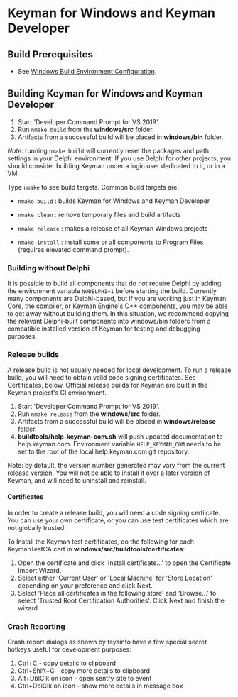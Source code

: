 # Keyman for Windows and Keyman Developer

## Build Prerequisites

* See [Windows Build Environment Configuration](../../docs/build/windows.md).

## Building Keyman for Windows and Keyman Developer

1. Start 'Developer Command Prompt for VS 2019'.
2. Run `nmake build` from the **windows/src** folder.
3. Artifacts from a successful build will be placed in **windows/bin** folder.

*Note*: running `nmake build` will currently reset the packages and path settings
in your Delphi environment. If you use Delphi for other projects, you should
consider building Keyman under a login user dedicated to it, or in a VM.

Type `nmake` to see build targets. Common build targets are:

* `nmake build`
: builds Keyman for Windows and Keyman Developer

* `nmake clean`
: remove temporary files and build artifacts

* `nmake release`
: makes a release of all Keyman Windows projects

* `nmake install`
: install some or all components to Program Files (requires elevated command prompt).

### Building without Delphi

It is possible to build all components that do _not_ require Delphi by adding
the environment variable `NODELPHI=1` before starting the build. Currently many
components are Delphi-based, but if you are working just in Keyman Core, the
compiler, or Keyman Engine's C++ components, you may be able to get away without
building them. In this situation, we recommend copying the relevant Delphi-built
components into windows/bin folders from a compatible installed version of
Keyman for testing and debugging purposes.

### Release builds

A release build is not usually needed for local development. To run a release
build, you will need to obtain valid code signing certificates. See
Certificates, below. Official release builds for Keyman are built in the Keyman
project's CI environment.

1. Start 'Developer Command Prompt for VS 2019'.
2. Run `nmake release` from the **windows/src** folder.
3. Artifacts from a successful build will be placed in **windows/release**
   folder.
4. **buildtools/help-keyman-com.sh** will push updated documentation to
   help.keyman.com. Environment variable `HELP_KEYMAN_COM` needs to be set to
   the root of the local help.keyman.com git repository.

Note: by default, the version number generated may vary from the current release
version. You will not be able to install it over a later version of Keyman, and
will need to uninstall and reinstall.

#### Certificates

In order to create a release build, you will need a code signing certiicate.
You can use your own certificate, or you can use test certificates which are not
globally trusted.

To Install the Keyman test certificates, do the following for each KeymanTestCA
cert in **windows/src/buildtools/certificates**:

   1. Open the certificate and click 'Install certificate...' to open the
      Certificate Import Wizard.
   2. Select either 'Current User' or 'Local Machine' for 'Store Location'
      depending on your preference and click Next.
   3. Select 'Place all certificates in the following store' and 'Browse...' to
      select 'Trusted Root Certification Authorities'. Click Next and finish
      the wizard.

### Crash Reporting

Crash report dialogs as shown by tsysinfo have a few special secret hotkeys
useful for development purposes:

1. Ctrl+C - copy details to clipboard
2. Ctrl+Shift+C - copy more details to clipboard
3. Alt+DblClk on icon - open sentry site to event
4. Ctrl+DblClk on icon - show more details in message box
